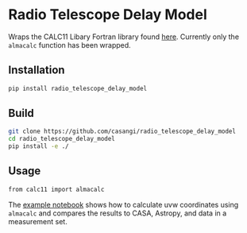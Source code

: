 # Radio Telescope Delay Model
Wraps the CALC11 Libary Fortran library found [here](https://bitbucket.alma.cl/projects/ASW/repos/control/browse/thirdPartyPackages). 
Currently only the ```almacalc``` function has been wrapped.

## Installation
```sh
pip install radio_telescope_delay_model
```
## Build
```sh
git clone https://github.com/casangi/radio_telescope_delay_model
cd radio_telescope_delay_model
pip install -e ./
```
## Usage 
```sh
from calc11 import almacalc 
```
The [example notebook](https://colab.research.google.com/github/casangi/radio_telescope_delay_model/blob/main/example_notebooks/Radio_Telescope_Delay_Model_Example.ipynb) shows how to calculate uvw coordinates using ```almacalc``` and compares the results to CASA, Astropy, and data in a measurement set.
